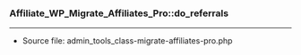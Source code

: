 ### Affiliate_WP_Migrate_Affiliates_Pro::do_referrals

----

- Source file: admin_tools_class-migrate-affiliates-pro.php